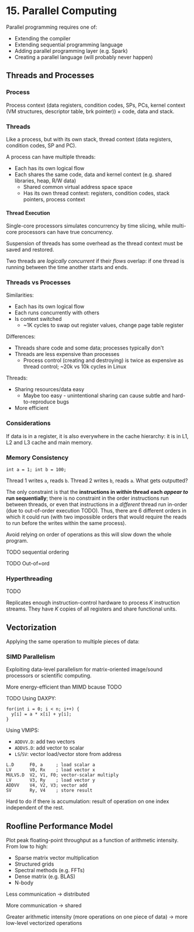 # 15. Parallel Computing

Parallel programming requires one of:

- Extending the compiler
- Extending sequential programming language
- Adding parallel programming layer (e.g. Spark)
- Creating a parallel language (will probably never happen)

## Threads and Processes

### Process

Process context (data registers, condition codes, SPs, PCs, kernel context (VM structures, descriptor table, brk pointer)) + code, data and stack.

### Threads

Like a process, but with its own stack, thread context (data registers, condition codes, SP and PC).

A process can have multiple threads:

- Each has its own logical flow
- Each shares the same code, data and kernel context (e.g. shared libraries, heap, R/W data)
  - Shared common virtual address space space
  - Has its own thread context: registers, condition codes, stack pointers, process context

#### Thread Execution

Single-core processors simulates concurrency by time slicing, while multi-core processors can have true concurrency.

Suspension of threads has some overhead as the thread context must be saved and restored.

Two threads are *logically concurrent* if their *flows* overlap: if one thread is running between the time another starts and ends.

### Threads vs Processes

Similarities:

- Each has its own logical flow
- Each runs concurrently with others
- Is context switched
  - ~1K cycles to swap out register values, change page table register

Differences:

- Threads share code and some data; processes typically don't
- Threads are less expensive than processes
  - Process control (creating and destroying) is twice as expensive as thread control; ~20k vs 10k cycles in Linux

Threads:

- Sharing resources/data easy
  - Maybe too easy - unintentional sharing can cause subtle and hard-to-reproduce bugs
- More efficient

### Considerations

If data is in a register, it is also everywhere in the cache hierarchy: it is in L1, L2 and L3 cache and main memory.

### Memory Consistency

`int a = 1; int b = 100;`

Thread 1 writes `a`, reads `b`. Thread 2 writes `b`, reads `a`. What gets outputted?

The only constraint is that the **instructions in *within* thread each *appear to* run sequentially**; there is no constraint in the order instructions run between threads, or even that instructions in a *different* thread run in-order (due to out-of-order execution TODO). Thus, there are 6 different orders in which it could run (with two impossible orders that would require the reads to run before the writes within the same process).

Avoid relying on order of operations as this will slow down the whole program.

TODO sequential ordering

TODO Out-of=ord

### Hyperthreading

TODO

Replicates enough instruction-control hardware to process *K* instruction streams. They have *K* copies of all registers and share functional units.

## Vectorization

Applying the same operation to multiple pieces of data:

### SIMD Parallelism

Exploiting data-level parallelism for matrix-oriented image/sound processors or scientific computing.

More energy-efficient than MIMD bcause TODO

TODO
Using DAXPY:

```
for(int i = 0; i < n; i++) {
  y[i] = a * x[i] + y[i];
}
```

Using VMIPS:

- `ADDVV.D`: add two vectors
- `ADDVS.D`: add vector to scalar
- `LS`/`SV`: vector load/vector store from address

```
L.D      F0, a     ; load scalar a
LV       V0, Rx    ; load vector x
MULVS.D  V2, V1, F0; vector-scalar multiply
LV       V3, Ry    ; load vector y
ADDVV    V4, V2, V3; vector add
SV       Ry, V4    ; store result
```

Hard to do if there is accumulation: result of operation on one index independent of the rest.

## Roofline Performance Model

Plot peak floating-point throughput as a function of arithmetic intensity. From low to high:

- Sparse matrix vector multiplication
- Structured grids
- Spectral methods (e.g. FFTs)
- Dense matrix (e.g. BLAS)
- N-body

Less communication -> distributed

More communication -> shared

Greater arithmetic intensity (more operations on one piece of data) -> more low-level vectorized operations
